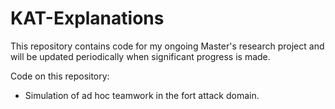 # KAT-Explanations

This repository contains code for my ongoing Master's research project and will be updated periodically when significant progress is made.

Code on this repository:

- Simulation of ad hoc teamwork in the fort attack domain.
